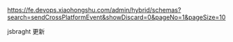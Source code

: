 https://fe.devops.xiaohongshu.com/admin/hybrid/schemas?search=sendCrossPlatformEvent&showDiscard=0&pageNo=1&pageSize=10

jsbraght 更新